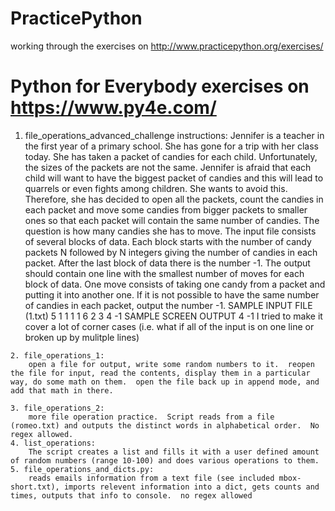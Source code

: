 # PracticePython
working through the exercises on http://www.practicepython.org/exercises/

# Python for Everybody exercises on https://www.py4e.com/
   1. file_operations_advanced_challenge instructions:
    Jennifer is a teacher in the first year of a primary school. She has gone for a trip with her class today. She has taken a packet of candies for each child. Unfortunately, the sizes of the packets are not the same.  Jennifer is afraid that each child will want to have the biggest packet of candies and this will lead to quarrels or even fights among children. She wants to avoid this. Therefore, she has decided to open all the packets, count the candies in each packet and move some candies from bigger packets to smaller ones so that each packet will contain the same number of candies. The question is how many candies she has to move.  The input file consists of several blocks of data. Each block starts with the number of candy packets N followed by N integers giving the number of candies in each packet. After the last block of data there is the number -1.  The output should contain one line with the smallest number of moves for each block of data. One move consists of taking one candy from a packet and putting it into another one. If it is not possible to have the same number of candies in each packet, output the number -1.
        SAMPLE INPUT FILE (1.txt)
        5
        1 1 1 1 6
        2
        3 4
        -1
        SAMPLE SCREEN OUTPUT
        4
        -1
    I tried to make it cover a lot of corner cases (i.e. what if all of the input is on one line or broken up by mulitple lines)
    
    2. file_operations_1:
        open a file for output, write some random numbers to it.  reopen the file for input, read the contents, display them in a particular way, do some math on them.  open the file back up in append mode, and add that math in there.

    3. file_operations_2:
        more file operation practice.  Script reads from a file (romeo.txt) and outputs the distinct words in alphabetical order.  No regex allowed.
    4. list_operations:
        The script creates a list and fills it with a user defined amount of random numbers (range 10-100) and does various operations to them.
    5. file_operations_and_dicts.py:
        reads emails information from a text file (see included mbox-short.txt), imports relevent information into a dict, gets counts and times, outputs that info to console.  no regex allowed
